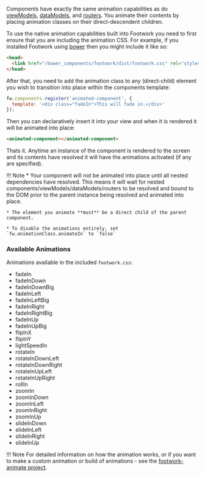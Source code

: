 Components have exactly the same animation capabilities as do [viewModels](viewModel-animation.md), [dataModels](dataModel-animation.md), and [routers](router-animation.md#animating-routers). You animate their contents by placing animation classes on their direct-descendent children.

To use the native animation capabilities built into Footwork you need to first ensure that you are including the animation CSS. For example, if you installed Footwork using [bower](http://bower.io) then you might include it like so:

```html
<head>
  <link href="/bower_components/footwork/dist/footwork.css" rel="stylesheet">
</head>
```

After that, you need to add the animation class to any (direct-child) element you wish to transition into place within the components template:

```javascript
fw.components.register('animated-component', {
  template: '<div class="fadeIn">This will fade in.</div>'
});
```

Then you can declaratively insert it into your view and when it is rendered it will be animated into place:

```html
<animated-component></animated-component>
```

Thats it. Anytime an instance of the component is rendered to the screen and its contents have resolved it will have the animations activated (if any are specified).

!!! Note
    * Your component will not be animated into place until all nested dependencies have resolved. This means it will wait for nested components/viewModels/dataModels/routers to be resolved and bound to the DOM prior to the parent instance being resolved and animated into place.

    * The element you animate **must** be a direct child of the parent component.

    * To disable the animations entirely, set `fw.animationClass.animateIn` to `false`

### Available Animations

Animations available in the included `footwork.css`:

<animation-demo></animation-demo>

  * fadeIn
  * fadeInDown
  * fadeInDownBig
  * fadeInLeft
  * fadeInLeftBig
  * fadeInRight
  * fadeInRightBig
  * fadeInUp
  * fadeInUpBig
  * flipInX
  * flipInY
  * lightSpeedIn
  * rotateIn
  * rotateInDownLeft
  * rotateInDownRight
  * rotateInUpLeft
  * rotateInUpRight
  * rollIn
  * zoomIn
  * zoomInDown
  * zoomInLeft
  * zoomInRight
  * zoomInUp
  * slideInDown
  * slideInLeft
  * slideInRight
  * slideInUp

!!! Note
    For detailed information on how the animation works, or if you want to make a custom animation or build of animations - see the [footwork-animate project](https://github.com/footworkjs/footwork-animate).
